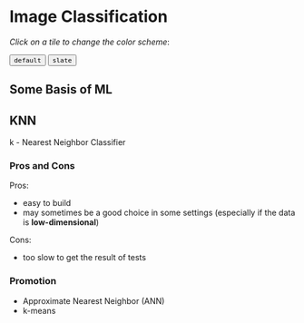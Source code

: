 # Image Classification

_Click on a tile to change the color scheme_:

<div class="tx-switch">
  <button data-md-color-scheme="default"><code>default</code></button>
  <button data-md-color-scheme="slate"><code>slate</code></button>
</div>

<script>
  var buttons = document.querySelectorAll("button[data-md-color-scheme]")
  buttons.forEach(function(button) {
    button.addEventListener("click", function() {
      var attr = this.getAttribute("data-md-color-scheme")
      document.body.setAttribute("data-md-color-scheme", attr)
      var name = document.querySelector("#__code_0 code span:nth-child(7)")
      name.textContent = attr
    })
  })
</script>

## Some Basis of ML

## KNN

k - Nearest Neighbor Classifier

### Pros and Cons

Pros:

- easy to build
- may sometimes be a good choice in some settings (especially if the data is **low-dimensional**)

Cons:

- too slow to get the result of tests

### Promotion

- Approximate Nearest Neighbor (ANN)
- k-means





